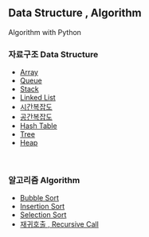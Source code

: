 ## Data Structure , Algorithm
Algorithm with Python

### 자료구조 Data Structure 
* [Array](https://github.com/6161990/Algorithm/blob/main/Data%20Structure/Array.md)
* [Queue](https://github.com/6161990/Algorithm/blob/main/Data%20Structure/Queue.md)
* [Stack](https://github.com/6161990/Algorithm/blob/main/Data%20Structure/Stack.md)
* [Linked List](https://github.com/6161990/Algorithm/blob/main/Data%20Structure/Linked%20List.md)
* [시간복잡도](https://github.com/6161990/Algorithm/blob/main/Data%20Structure/%EC%8B%9C%EA%B0%84%20%EB%B3%B5%EC%9E%A1%EB%8F%84.md)
* [공간복잡도](https://github.com/6161990/Algorithm/blob/main/Algorithm/%EA%B3%B5%EA%B0%84%EB%B3%B5%EC%9E%A1%EB%8F%84.md)
* [Hash Table](https://github.com/6161990/Algorithm/blob/main/Data%20Structure/Hash%20Table.md)
* [Tree](https://github.com/6161990/Algorithm/blob/main/Data%20Structure/Tree.md)
* [Heap](https://github.com/6161990/Algorithm/blob/main/Data%20Structure/Heap.md)

<br>

### 알고리즘 Algorithm
* [Bubble Sort](https://github.com/6161990/Algorithm/blob/main/Algorithm/Bubble%20Sort.md)
* [Insertion Sort](https://github.com/6161990/Algorithm/blob/main/Algorithm/Insertion%20Sort.md)
* [Selection Sort](https://github.com/6161990/Algorithm/blob/main/Algorithm/Selection%20Sort.md)
* [재귀호출 , Recursive Call](https://github.com/6161990/Algorithm/blob/main/Algorithm/Recursive%20Call.md)

